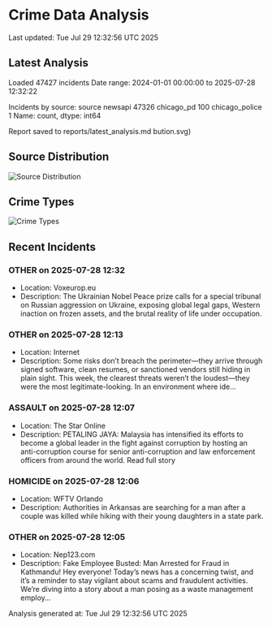 # Crime Data Analysis
Last updated: Tue Jul 29 12:32:56 UTC 2025

## Latest Analysis

Loaded 47427 incidents
Date range: 2024-01-01 00:00:00 to 2025-07-28 12:32:22

Incidents by source:
source
newsapi           47326
chicago_pd          100
chicago_police        1
Name: count, dtype: int64

Report saved to reports/latest_analysis.md
bution.svg)

## Source Distribution
![Source Distribution](images/source_distribution.svg)

## Crime Types
![Crime Types](images/crime_types.svg)

## Recent Incidents

### OTHER on 2025-07-28 12:32
- Location: Voxeurop.eu
- Description: The Ukrainian Nobel Peace prize calls for a special tribunal on Russian aggression on Ukraine, exposing global legal gaps, Western inaction on frozen assets, and the brutal reality of life under occupation.


### OTHER on 2025-07-28 12:13
- Location: Internet
- Description: Some risks don’t breach the perimeter—they arrive through signed software, clean resumes, or sanctioned vendors still hiding in plain sight.
This week, the clearest threats weren’t the loudest—they were the most legitimate-looking. In an environment where ide…


### ASSAULT on 2025-07-28 12:07
- Location: The Star Online
- Description: PETALING JAYA: Malaysia has intensified its efforts to become a global leader in the fight against corruption by hosting an anti-corruption course for senior anti-corruption and law enforcement officers from around the world. Read full story


### HOMICIDE on 2025-07-28 12:06
- Location: WFTV Orlando
- Description: Authorities in Arkansas are searching for a man after a couple was killed while hiking with their young daughters in a state park.


### OTHER on 2025-07-28 12:05
- Location: Nep123.com
- Description: Fake Employee Busted: Man Arrested for Fraud in Kathmandu! Hey everyone! Today’s news has a concerning twist, and it’s a reminder to stay vigilant about scams and fraudulent activities. We’re diving into a story about a man posing as a waste management employ…

Analysis generated at: Tue Jul 29 12:32:56 UTC 2025
